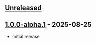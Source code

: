 ## [Unreleased]


## [1.0.0-alpha.1] - 2025-08-25

- Initial release


[unreleased]: https://github.com/Crozzers/PostboxGO/compare/1.0.0-alpha.1...HEAD
[1.0.0-alpha.1]: https://github.com/Crozzers/PostboxGO/compare/...1.0.0-alpha.1
